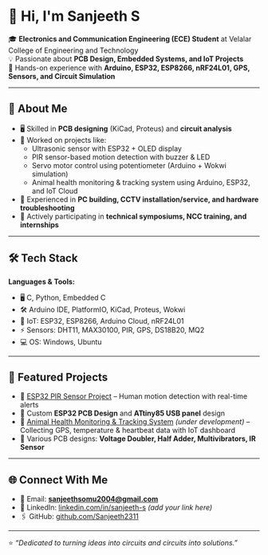 # 👋 Hi, I'm Sanjeeth S  

🎓 **Electronics and Communication Engineering (ECE) Student** at Velalar College of Engineering and Technology  
💡 Passionate about **PCB Design, Embedded Systems, and IoT Projects**  
🔧 Hands-on experience with **Arduino, ESP32, ESP8266, nRF24L01, GPS, Sensors, and Circuit Simulation** 

---

## 🚀 About Me
- 🖥️ Skilled in **PCB designing** (KiCad, Proteus) and **circuit analysis**  
- 📡 Worked on projects like:
  - Ultrasonic sensor with ESP32 + OLED display  
  - PIR sensor-based motion detection with buzzer & LED  
  - Servo motor control using potentiometer (Arduino + Wokwi simulation)  
  - Animal health monitoring & tracking system using Arduino, ESP32, and IoT Cloud  
- 🔨 Experienced in **PC building, CCTV installation/service, and hardware troubleshooting**  
- 🎯 Actively participating in **technical symposiums, NCC training, and internships**  

---

## 🛠️ Tech Stack
**Languages & Tools:**  
- 🖥️ C, Python, Embedded C  
- 🛠️ Arduino IDE, PlatformIO, KiCad, Proteus, Wokwi  
- 🔌 IoT: ESP32, ESP8266, Arduino Cloud, nRF24L01  
- ⚡ Sensors: DHT11, MAX30100, PIR, GPS, DS18B20, MQ2  
- 💻 OS: Windows, Ubuntu  

---

## 📂 Featured Projects
- 🔹 [ESP32 PIR Sensor Project](https://github.com/Sanjeeth2311/esp32-projects/blob/main/Human%20detection%20using%20pir%20sensor) – Human motion detection with real-time alerts  
- 🔹 Custom **ESP32 PCB Design** and **ATtiny85 USB panel** design  
- 🔹 [Animal Health Monitoring & Tracking System](#) *(under development)* – Collecting GPS, temperature & heartbeat data with IoT dashboard  
- 🔹 Various PCB designs: **Voltage Doubler, Half Adder, Multivibrators, IR Sensor**  

---

## 🌐 Connect With Me
- 📧 Email: **sanjeethsomu2004@gmail.com**  
- 💼 LinkedIn: [linkedin.com/in/sanjeeth-s](#) *(add your link here)*  
- 🖇️ GitHub: [github.com/Sanjeeth2311](https://github.com/Sanjeeth2311)  

---

⭐️ *“Dedicated to turning ideas into circuits and circuits into solutions.”*  
